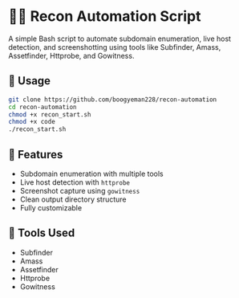 # 🕵️‍♂️ Recon Automation Script

A simple Bash script to automate subdomain enumeration, live host detection, and screenshotting using tools like Subfinder, Amass, Assetfinder, Httprobe, and Gowitness.

## 🚀 Usage
```bash
git clone https://github.com/boogyeman228/recon-automation
cd recon-automation
chmod +x recon_start.sh
chmod +x code
./recon_start.sh
```

## 🔧 Features
- Subdomain enumeration with multiple tools
- Live host detection with `httprobe`
- Screenshot capture using `gowitness`
- Clean output directory structure
- Fully customizable

## 🧰 Tools Used
- Subfinder
- Amass
- Assetfinder
- Httprobe
- Gowitness
